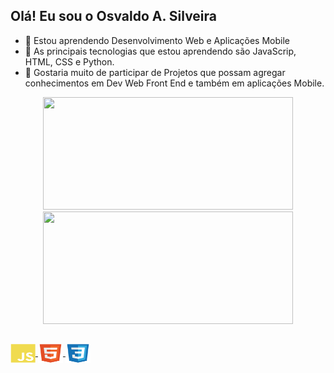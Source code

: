 ## Olá! Eu sou o Osvaldo A. Silveira
- 👀 Estou aprendendo Desenvolvimento Web e Aplicações Mobile
- 🌱 As principais tecnologias que estou aprendendo são JavaScrip, HTML, CSS e Python.
- 💞️ Gostaria muito de participar de Projetos que possam agregar conhecimentos em Dev Web Front End e também em aplicações Mobile.
<div align = center>
<a href = "https://github.com/oasosvaldo ">
<img width = "400em" height = "180em" src = "https://github-readme-stats.vercel.app/api?username=oasosvaldo&show_icons=true&theme=dark&include_all_commits=true&count_private=true" />
<img width = "400em" height = "180em" src = "https://github-readme-stats.vercel.app/api/top-langs/?username=oasosvaldo&layout=compact&langs_count=16&theme=dark"/>
</div>

##

<div margin-left = "200px">
    <img align="center" alt="OsvaldoJS" width="40px" height="30px" src="https://raw.githubusercontent.com/devicons/devicon/master/icons/javascript/javascript-plain.svg" />
    <img align="center" alt="OsvaldoHTML" width="40px" height="30px" src="https://raw.githubusercontent.com/devicons/devicon/master/icons/html5/html5-original.svg" />
    <img align="center" alt="OsvaldoCSS" width="40px" height="30px" src="https://raw.githubusercontent.com/devicons/devicon/master/icons/css3/css3-original.svg" />

</div>